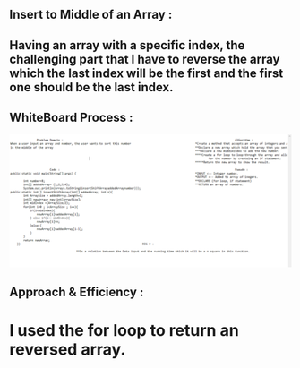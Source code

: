 
## Insert to Middle of an Array : 

## Having an array with a specific index, the challenging part that I have to reverse the array which the last index will be the first and the first one should be the last index.


## WhiteBoard Process : 


![challengeOne](./assets/challengeTwo.PNG)

## Approach & Efficiency : 

# I used the for loop to return an reversed array.